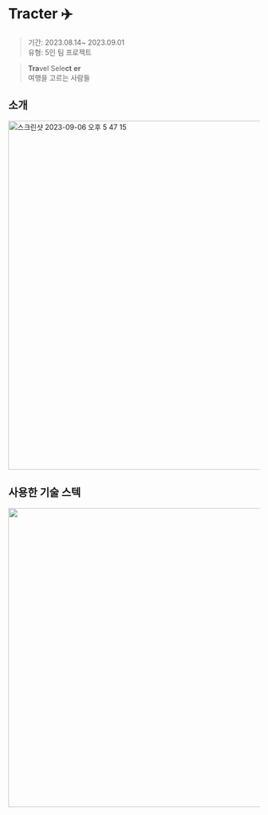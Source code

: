 #  Tracter ✈️

<blockquote>
  
  기간: 2023.08.14~ 2023.09.01<br>
  유형: 5인 팀 프로젝트
</blockquote>
<blockquote>
<b>Tra</b>vel
Sele<b>ct</b>
<b>er</b> <br/>
여행을 고르는 사람들
</blockquote>

<h2>소개</h2>

<img width="700" alt="스크린샷 2023-09-06 오후 5 47 15" src="https://github.com/miinnnhho/Tracter/assets/102772287/aef778b8-35a3-445d-ab86-6f51f85aae43">

<h2>사용한 기술 스텍</h2>

<img width="600" src=""/>

